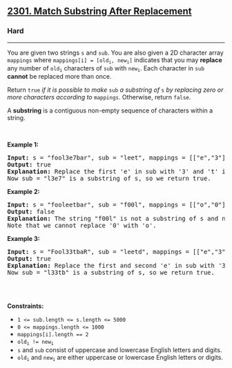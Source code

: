 <h2><a href="https://leetcode.com/problems/match-substring-after-replacement/">2301. Match Substring After Replacement</a></h2><h3>Hard</h3><hr><div><p>You are given two strings <code>s</code> and <code>sub</code>. You are also given a 2D character array <code>mappings</code> where <code>mappings[i] = [old<sub>i</sub>, new<sub>i</sub>]</code> indicates that you may <strong>replace</strong> any number of <code>old<sub>i</sub></code> characters of <code>sub</code> with <code>new<sub>i</sub></code>. Each character in <code>sub</code> <strong>cannot</strong> be replaced more than once.</p>

<p>Return <code>true</code><em> if it is possible to make </em><code>sub</code><em> a substring of </em><code>s</code><em> by replacing zero or more characters according to </em><code>mappings</code>. Otherwise, return <code>false</code>.</p>

<p>A <strong>substring</strong> is a contiguous non-empty sequence of characters within a string.</p>

<p>&nbsp;</p>
<p><strong>Example 1:</strong></p>

<pre><strong>Input:</strong> s = "fool3e7bar", sub = "leet", mappings = [["e","3"],["t","7"],["t","8"]]
<strong>Output:</strong> true
<strong>Explanation:</strong> Replace the first 'e' in sub with '3' and 't' in sub with '7'.
Now sub = "l3e7" is a substring of s, so we return true.</pre>

<p><strong>Example 2:</strong></p>

<pre><strong>Input:</strong> s = "fooleetbar", sub = "f00l", mappings = [["o","0"]]
<strong>Output:</strong> false
<strong>Explanation:</strong> The string "f00l" is not a substring of s and no replacements can be made.
Note that we cannot replace '0' with 'o'.
</pre>

<p><strong>Example 3:</strong></p>

<pre><strong>Input:</strong> s = "Fool33tbaR", sub = "leetd", mappings = [["e","3"],["t","7"],["t","8"],["d","b"],["p","b"]]
<strong>Output:</strong> true
<strong>Explanation:</strong> Replace the first and second 'e' in sub with '3' and 'd' in sub with 'b'.
Now sub = "l33tb" is a substring of s, so we return true.

</pre>

<p>&nbsp;</p>
<p><strong>Constraints:</strong></p>

<ul>
	<li><code>1 &lt;= sub.length &lt;= s.length &lt;= 5000</code></li>
	<li><code>0 &lt;= mappings.length &lt;= 1000</code></li>
	<li><code>mappings[i].length == 2</code></li>
	<li><code>old<sub>i</sub> != new<sub>i</sub></code></li>
	<li><code>s</code> and <code>sub</code> consist of uppercase and lowercase English letters and digits.</li>
	<li><code>old<sub>i</sub></code> and <code>new<sub>i</sub></code> are either uppercase or lowercase English letters or digits.</li>
</ul>
</div>